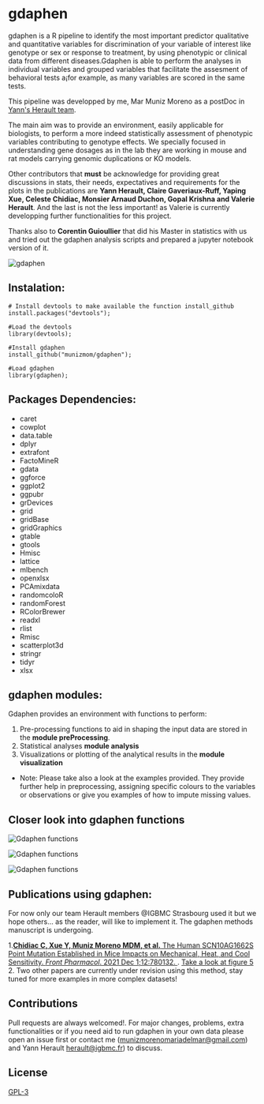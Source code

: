 # gdaphen

[](https://img.shields.io/badge/Gdaphen-v0.0-pink)
gdaphen is a R pipeline to identify the most important predictor qualitative and quantitative variables for discrimination of your variable of interest like genotype or sex or response to treatment, by using phenotypic or clinical data from different diseases.Gdaphen is able to perform the analyses in individual variables and grouped variables that facilitate the assesment of behavioral tests a¡for example, as many variables are scored in the same tests.

This pipeline was developped by me, Mar Muniz Moreno as a postDoc in [Yann's Herault team](https://www.igbmc.fr/igbmc/missions/annuaire/yann-herault).

The main aim was to provide an environment, easily applicable for biologists, to perform a more indeed statistically assessment of phenotypic variables contributing to genotype effects. We specially focused in understanding gene dosages as in the lab they are working in mouse and rat models carrying genomic duplications or KO models.

Other contributors that **must** be acknowledge for providing great discussions in stats, their needs, expectatives and requirements for the plots  in the publications are **Yann Herault, Claire Gaveriaux-Ruff, Yaping Xue, Celeste Chidiac, Monsier Arnaud Duchon, Gopal Krishna and Valerie Herault**. And the last is not the less important! as Valerie is currently developping further functionalities for this project. 

Thanks also to **Corentin Guioullier** that did his Master in statistics with us and tried out the gdaphen analysis scripts and prepared a jupyter notebook version of it.

![gdaphen](https://github.com/munizmom/gdaphen/blob/master/images/graphicalAbstract.jpg)

## Instalation:
```
# Install devtools to make available the function install_github
install.packages("devtools");

#Load the devtools
library(devtools); 

#Install gdaphen
install_github("munizmom/gdaphen");

#Load gdaphen
library(gdaphen);
```

## Packages Dependencies:
* caret
* cowplot
* data.table
* dplyr
* extrafont
* FactoMineR
* gdata
* ggforce
* ggplot2
* ggpubr
* grDevices
* grid
* gridBase
* gridGraphics
* gtable
* gtools
* Hmisc
* lattice
* mlbench
* openxlsx
* PCAmixdata
* randomcoloR
* randomForest
* RColorBrewer
* readxl
* rlist
* Rmisc
* scatterplot3d
* stringr
* tidyr
* xlsx

## gdaphen modules:

Gdaphen provides an environment with functions to perform:

1.  Pre-processing functions to aid in shaping the input data are stored in the **module preProcessing**. 
2.  Statistical analyses **module analysis**
3.  Visualizations or plotting of the analytical results in the **module visualization**

- Note: Please take also a look at the examples provided. They provide further help in preprocessing, assigning specific colours to the variables or observations or give you examples of how to impute missing values.


## Closer look into gdaphen functions

![Gdaphen functions](https://github.com/munizmom/gdaphen/blob/master/images/gdaphen_functions_1.jpg)

![Gdaphen functions](https://github.com/munizmom/gdaphen/blob/master/images/gdaphen_functions_2.jpg)

![Gdaphen functions](https://github.com/munizmom/gdaphen/blob/master/images/gdaphen_functions_3.jpg)

## Publications using gdaphen:
For now only our team Herault members @IGBMC Strasbourg used it but we hope others... as the reader, will like to implement it.
The gdaphen methods manuscript is undergoing.


1.[**Chidiac C, Xue Y, Muniz Moreno MDM, et al.** The Human SCN10AG1662S Point Mutation Established in Mice Impacts on Mechanical, Heat, and Cool Sensitivity. *Front Pharmacol*. 2021 Dec 1;12:780132. ](https://www.frontiersin.org/articles/10.3389/fphar.2021.780132/full). [Take a look at figure 5](https://www.frontiersin.org/files/Articles/780132/fphar-12-780132-HTML/image_m/fphar-12-780132-g005.jpg)
2. Two other papers are currently under revision using this method, stay tuned for more examples in more complex datasets!


## Contributions
Pull requests are always welcomed!. For major changes, problems, extra functionalities or if you need aid to run gdaphen in your own data please open an issue first or contact me (munizmorenomariadelmar@gmail.com) and Yann Herault herault@igbmc.fr) to discuss.

## License
[GPL-3](https://www.gnu.org/licenses/gpl-3.0.html)


